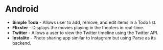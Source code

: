 # Android

* **Simple Todo** - Allows user to add, remove, and edit items in a Todo list.
* **Flixster** - Displays the movies playing in the theaters in real-time.
* **Twitter** -  Allows a user to view the Twitter timeline using the Twitter API.
* **Instalite** - Photo sharing app similar to Instagram but using Parse as its backend.
